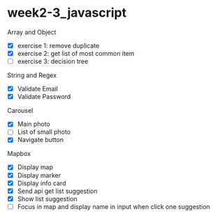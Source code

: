 # week2-3_javascript

Array and Object 
- [x] exercise 1: remove duplicate
- [x] exercise 2: get list of most common item
- [ ] exercise 3: decision tree

String and Regex
- [x] Validate Email
- [x] Validate Password

Carousel
- [x] Main photo
- [ ] List of small photo
- [x] Navigate button

Mapbox
- [x] Display map
- [x] Display marker
- [x] Display info card
- [x] Send api get list suggestion
- [x] Show list suggestion
- [ ] Focus in map and display name in input when click one suggestion
